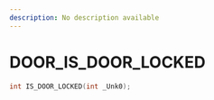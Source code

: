 ```yaml
---
description: No description available 
---
```


# DOOR\_IS_DOOR_LOCKED

```cpp
int IS_DOOR_LOCKED(int _Unk0);
```